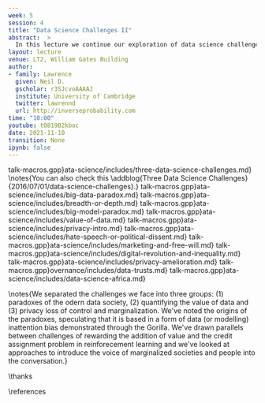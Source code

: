 ```yaml
---
week: 5
session: 4
title: "Data Science Challenges II"
abstract:  >
  In this lecture we continue our exploration of data science challenges.
layout: lecture
venue: LT2, William Gates Building
author:
- family: Lawrence
  given: Neil D.
  gscholar: r3SJcvoAAAAJ
  institute: University of Cambridge
  twitter: lawrennd
  url: http://inverseprobability.com
time: "10:00"
youtube: t0819B2kboc
date: 2021-11-10
transition: None
ipynb: false
---
```


talk-macros.gpp}ata-science/includes/three-data-science-challenges.md}
\notes{You can also check this \addblog{Three Data Science Challenges}{2016/07/01/data-science-challenges}.}
talk-macros.gpp}ata-science/includes/big-data-paradox.md}
talk-macros.gpp}ata-science/includes/breadth-or-depth.md}
talk-macros.gpp}ata-science/includes/big-model-paradox.md}
talk-macros.gpp}ata-science/includes/value-of-data.md}
talk-macros.gpp}ata-science/includes/privacy-intro.md}
talk-macros.gpp}ata-science/includes/hate-speech-or-political-dissent.md}
talk-macros.gpp}ata-science/includes/marketing-and-free-will.md}
talk-macros.gpp}ata-science/includes/digital-revolution-and-inequality.md}
talk-macros.gpp}ata-science/includes/privacy-amelioration.md}
talk-macros.gpp}overnance/includes/data-trusts.md}
talk-macros.gpp}ata-science/includes/data-science-africa.md}

\notes{We separated the challenges we face into three groups: (1) paradoxes of the odern data society, (2) quantifying the value of data and (3) privacy loss of control and marginalization. We've noted the origins of the paradoxes, speculating that it is based in a form of data (or modelling) inattention bias demonstrated through the Gorilla. We've drawn parallels between challenges of rewarding the addition of value and the credit assignment problem in reinforecement learning and we've looked at approaches to introduce the voice of marginalized societies and people into the conversation.}



\thanks

\references
